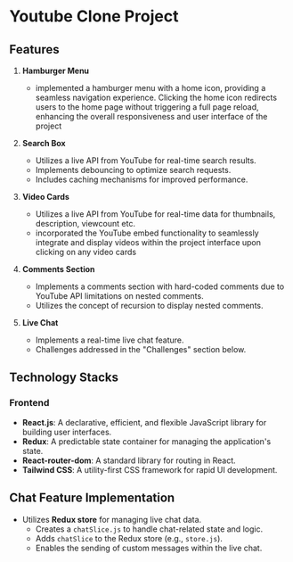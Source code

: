 # Youtube Clone Project

## Features

1. **Hamburger Menu**

   - implemented a hamburger menu with a home icon, providing a seamless navigation experience. Clicking the home icon redirects users to the home page without triggering a full page reload, enhancing the overall responsiveness and user interface of the project

2. **Search Box**

   - Utilizes a live API from YouTube for real-time search results.
   - Implements debouncing to optimize search requests.
   - Includes caching mechanisms for improved performance.

3. **Video Cards**

   - Utilizes a live API from YouTube for real-time data for thumbnails, description, viewcount etc.
   - incorporated the YouTube embed functionality to seamlessly integrate and display videos within the project interface upon clicking on any video cards

4. **Comments Section**

   - Implements a comments section with hard-coded comments due to YouTube API limitations on nested comments.
   - Utilizes the concept of recursion to display nested comments.

5. **Live Chat**
   - Implements a real-time live chat feature.
   - Challenges addressed in the "Challenges" section below.


## Technology Stacks

### Frontend

- **React.js**: A declarative, efficient, and flexible JavaScript library for building user interfaces.
- **Redux**: A predictable state container for managing the application's state.
- **React-router-dom**: A standard library for routing in React.
- **Tailwind CSS**: A utility-first CSS framework for rapid UI development.


## Chat Feature Implementation

- Utilizes **Redux store** for managing live chat data.
  - Creates a `chatSlice.js` to handle chat-related state and logic.
  - Adds `chatSlice` to the Redux store (e.g., `store.js`).
  - Enables the sending of custom messages within the live chat.
